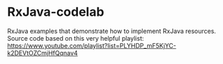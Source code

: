 # RxJava-codelab
RxJava examples that demonstrate how to implement RxJava resources.
Source code based on this very helpful playlist: https://www.youtube.com/playlist?list=PLYHDP_mF5KjYC-k2DEVtOZCmjHfQqnav4
